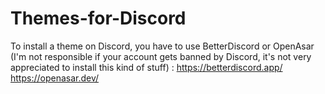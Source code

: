 # Themes-for-Discord
To install a theme on Discord, you have to use BetterDiscord or OpenAsar (I'm not responsible if your account gets banned by Discord, it's not very appreciated to install this kind of stuff) :
https://betterdiscord.app/
https://openasar.dev/

